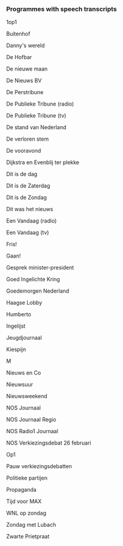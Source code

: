 ### Programmes with speech transcripts

1op1 

Buitenhof

Danny's wereld

De Hofbar

De nieuwe maan

De Nieuws BV

De Perstribune

De Publieke Tribune (radio)

De Publieke Tribune (tv)

De stand van Nederland

De verloren stem

De vooravond

Dijkstra en Evenblij ter plekke

Dit is de dag

Dit is de Zaterdag

Dit is de Zondag

Dit was het nieuws

Een Vandaag (radio)

Een Vandaag (tv)

Fris!

Gaan!

Gesprek minister-president

Goed Ingelichte Kring

Goedemorgen Nederland

Haagse Lobby

Humberto

Ingelijst

Jeugdjournaal

Kiespijn

M

Nieuws en Co

Nieuwsuur

Nieuwsweekend

NOS Journaal

NOS Journaal Regio

NOS Radio1 Journaal

NOS Verkiezingsdebat 26 februari

Op1

Pauw verkiezingsdebatten

Politieke partijen

Propaganda

Tijd voor MAX

WNL op zondag

Zondag met Lubach

Zwarte Prietpraat

